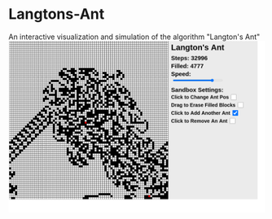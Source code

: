 # Langtons-Ant
An interactive visualization and simulation of the algorithm "Langton's Ant"
<img src="assets/DemoPic.png" style="float: left;" width="700">
